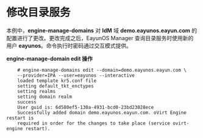 # 修改目录服务

本例中，**engine-manage-domains** 对 **IdM** 域 **demo.eayunos.eayun.com** 的配置进行了更改。更改完成之后，EayunOS Manager 查询目录服务时使用新的用户 **eayunos**。命令执行时密码通过交互模式提供。

**engine-manage-domain edit 操作**

```
    # engine-manage-domains edit --domain=demo.eayunos.eayun.com \
    --provider=IPA --user=eayunos --interactive
    loaded template kr5.conf file
    setting default_tkt_enctypes
    setting realms
    setting domain realm
    success
    User guid is: 6d580ef5-130a-4931-bcd0-23bd23028ece
    Successfully added domain demo.eayunos.eayun.com. oVirt Engine restart is
    required in order for the changes to take place (service ovirt-engine restart).
```
